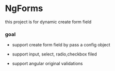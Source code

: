 # NgForms

this project is for dynamic create form field

### goal

- support create form field by pass a config object

- support input, select, radio,checkbox filed

- support angular original validations
